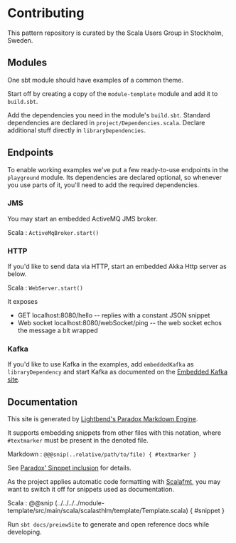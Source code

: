 # Contributing

This pattern repository is curated by the 
Scala Users Group in Stockholm, Sweden.

## Modules

One sbt module should have examples of a common theme.

Start off by creating a copy of the `module-template` module 
and add it to `build.sbt`.

Add the dependencies you need in the module's `build.sbt`. Standard dependencies
are declared in `project/Dependencies.scala`. Declare additional stuff directly 
in `libraryDependencies`.

## Endpoints

To enable working examples we've put a few ready-to-use endpoints in the 
`playground` module. Its dependencies are declared optional, so whenever you 
use parts of it, you'll need to add the required dependencies.

### JMS

You may start an embedded ActiveMQ JMS broker.

Scala
:   ```
      ActiveMqBroker.start()
    ```
    
### HTTP

If you'd like to send data via HTTP, start an embedded Akka Http server as below.
    
Scala
:   ```
      WebServer.start()
    ```

It exposes 

* GET localhost:8080/hello -- replies with a constant JSON snippet
* Web socket localhost:8080/webSocket/ping -- the web socket echos the message a bit wrapped 

### Kafka

If you'd like to use Kafka in the examples, add `embeddedKafka` as `libraryDependency` and start
Kafka as documented on the [Embedded Kafka site](https://github.com/manub/scalatest-embedded-kafka#use-without-the-withrunningkafka-method).


## Documentation

This site is generated by [Lightbend's Paradox Markdown Engine](https://developer.lightbend.com/docs/paradox/latest/index.html).

It supports embedding snippets from other files with this notation, where 
`#textmarker` must be present in the denoted file. 

Markdown
:   ```
    @@@snip(..relative/path/to/file) { #textmarker }
    ```

See [Paradox' Sinppet inclusion](https://developer.lightbend.com/docs/paradox/latest/features/snippet-inclusion.html) for details.

As the project applies automatic code formatting with [Scalafmt](http://scalameta.org/scalafmt/), you 
may want to switch it off for snippets used as documentation. 

Scala
: @@snip (../../../../module-template/src/main/scala/scalasthlm/template/Template.scala) { #snippet }

Run `sbt docs/preiewSite` to generate and open reference docs while developing. 
